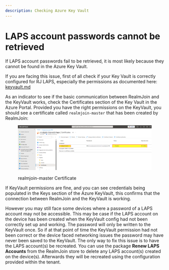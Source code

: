 ```yaml
---
description: Checking Azure Key Vault
---
```


# LAPS account passwords cannot be retrieved

If LAPS account passwords fail to be retrieved, it is most likely because they cannot be found in the Azure Key Vault.

If you are facing this issue, first of all check if your Key Vault is correctly configured for RJ LAPS, especially the permissions as documented here: [keyvault.md](../../../realmjoin-agent/realmjoin-client/local-admin-password-solution-laps/keyvault.md "mention")



As an indicator to see if the basic communication between RealmJoin and the KeyVault works, check the Certificates section of the Key Vault in the Azure Portal. Provided you have the right permissions on the KeyVault, you should see a certificate called `realmjoin-master` that has been created by RealmJoin:

<figure><img src="../../../../.gitbook/assets/image (306).png" alt=""><figcaption><p>realmjoin-master Certificate</p></figcaption></figure>



If KeyVault permissions are fine, and you can see credentials being populated in the Keys section of the Azure KeyVault, this confirms that the connection between RealmJoin and the KeyVault is working.

However you may still face some devices where a password of a LAPS account may not be accessible. This may be case if the LAPS account on the device has been created when the KeyVault config had not been correctly set up and working. The password will only be written to the KeyVault once. So if at that point of time the KeyVault permission had not been correct or  the device faced networking issues the password may have never been saved to the KeyVault. The only way to fix this issue is to have the LAPS account(s) be recreated. You can use the package **Renew LAPS Accounts** from the RealmJoin store to delete any LAPS account(s) created on the device(s). Afterwards they will be recreated using the configuration provided within the tenant.





